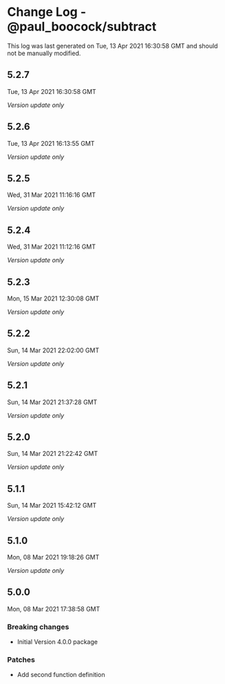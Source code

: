 # Change Log - @paul_boocock/subtract

This log was last generated on Tue, 13 Apr 2021 16:30:58 GMT and should not be manually modified.

## 5.2.7
Tue, 13 Apr 2021 16:30:58 GMT

_Version update only_

## 5.2.6
Tue, 13 Apr 2021 16:13:55 GMT

_Version update only_

## 5.2.5
Wed, 31 Mar 2021 11:16:16 GMT

_Version update only_

## 5.2.4
Wed, 31 Mar 2021 11:12:16 GMT

_Version update only_

## 5.2.3
Mon, 15 Mar 2021 12:30:08 GMT

_Version update only_

## 5.2.2
Sun, 14 Mar 2021 22:02:00 GMT

_Version update only_

## 5.2.1
Sun, 14 Mar 2021 21:37:28 GMT

_Version update only_

## 5.2.0
Sun, 14 Mar 2021 21:22:42 GMT

_Version update only_

## 5.1.1
Sun, 14 Mar 2021 15:42:12 GMT

_Version update only_

## 5.1.0
Mon, 08 Mar 2021 19:18:26 GMT

_Version update only_

## 5.0.0
Mon, 08 Mar 2021 17:38:58 GMT

### Breaking changes

- Initial Version 4.0.0 package

### Patches

- Add second function definition

